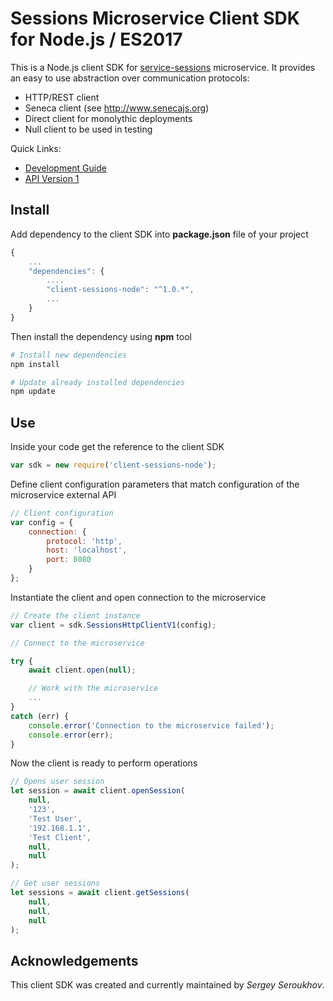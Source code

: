 # Sessions Microservice Client SDK for Node.js / ES2017

This is a Node.js client SDK for [service-sessions](https://github.com/pip-services/service-sessions) microservice.
It provides an easy to use abstraction over communication protocols:

* HTTP/REST client
* Seneca client (see http://www.senecajs.org)
* Direct client for monolythic deployments
* Null client to be used in testing

<a name="links"></a> Quick Links:

* [Development Guide](doc/Development.md)
* [API Version 1](doc/NodeClientApiV1.md)

## Install

Add dependency to the client SDK into **package.json** file of your project
```javascript
{
    ...
    "dependencies": {
        ....
        "client-sessions-node": "^1.0.*",
        ...
    }
}
```

Then install the dependency using **npm** tool
```bash
# Install new dependencies
npm install

# Update already installed dependencies
npm update
```

## Use

Inside your code get the reference to the client SDK
```javascript
var sdk = new require('client-sessions-node');
```

Define client configuration parameters that match configuration of the microservice external API
```javascript
// Client configuration
var config = {
    connection: {
        protocol: 'http',
        host: 'localhost', 
        port: 8080
    }
};
```

Instantiate the client and open connection to the microservice
```javascript
// Create the client instance
var client = sdk.SessionsHttpClientV1(config);

// Connect to the microservice

try {
    await client.open(null);

    // Work with the microservice
    ...
}
catch (err) {
    console.error('Connection to the microservice failed');
    console.error(err);
}
```

Now the client is ready to perform operations
```javascript
// Opens user session
let session = await client.openSession(
    null,
    '123',
    'Test User',
    '192.168.1.1',
    'Test Client',
    null,
    null
);
```

```javascript
// Get user sessions
let sessions = await client.getSessions(
    null,
    null,
    null
);
```    

## Acknowledgements

This client SDK was created and currently maintained by *Sergey Seroukhov*.


